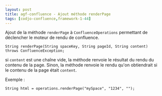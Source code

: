 ```yaml
---
layout: post
title: agf-confluence - Ajout méthode renderPage
tags: [codjo-confluence,framework-1-44]
---
```

Ajout de la méthode ```renderPage``` à ```ConfluenceOperations``` permettant de déclencher le moteur de rendu de confluence.

```
String renderPage(String spaceKey, String pageId, String content) throws ConfluenceException;
```
si ```content``` est une chaîne vide, la méthode renvoie le résultat du rendu du contenu de la page. Sinon, la méthode renvoie le rendu qu'on obtiendrait si le contenu de la page était ```content```.

Exemple :
```
String html = operations.renderPage("mySpace", "1234", "");
```